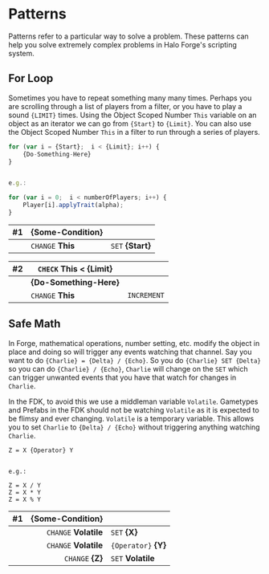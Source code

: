 # Patterns

Patterns refer to a particular way to solve a problem. These patterns can help
you solve extremely complex problems in Halo Forge's scripting system.


## For Loop

Sometimes you have to repeat something many many times. Perhaps you are
scrolling through a list of players from a filter, or you have to play a sound
`{LIMIT}` times. Using the Object Scoped Number `This` variable on an object as an
iterator we can go from `{Start}` to `{Limit}`. You can also use the Object
Scoped Number `This` in a filter to run through a series of players.

```js
for (var i = {Start};  i < {Limit}; i++) {
    {Do-Something-Here}
}


e.g.:

for (var i = 0;  i < numberOfPlayers; i++) {
    Player[i].applyTrait(alpha);
}
```

| #1| **{Some-Condition}**||
| ---| ---| ---|
|| `CHANGE` **This**| `SET` **{Start}**|

| #2| `CHECK` **This** < **{Limit}**||
| ---| ---| ---|
|| **{Do-Something-Here}**
|| `CHANGE` **This**| `INCREMENT`|


## Safe Math

In Forge, mathematical operations, number setting, etc. modify the object in
place and doing so will trigger any events watching that channel. Say you want
to do `{Charlie} = {Delta} / {Echo}`. So you do `{Charlie} SET {Delta}` so you
can do `{Charlie} / {Echo}`, `Charlie` will change on the `SET` which can
trigger unwanted events that you have that watch for changes in `Charlie`.

In the FDK, to avoid this we use a middleman variable `Volatile`.  Gametypes
and Prefabs in the FDK should not be watching `Volatile` as it is expected to
be flimsy and ever changing.  `Volatile` is a temporary variable. This allows
you to set `Charlie` to `{Delta} / {Echo}` without triggering anything watching
`Charlie`.

```
Z = X {Operator} Y


e.g.:

Z = X / Y
Z = X * Y
Z = X % Y
```

| #1 | **{Some-Condition}**| |
| ---| ---:| :---|
|| `CHANGE` **Volatile**| `SET` **{X}**|
|| `CHANGE` **Volatile**| `{Operator}` **{Y}**|
|| `CHANGE` **{Z}**| `SET` **Volatile**|
